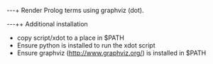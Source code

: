 ---+ Render Prolog terms using graphviz (dot).

---++ Additional installation

   - copy script/xdot to a place in $PATH
   - Ensure python is installed to run the xdot script
   - Ensure graphviz (http://www.graphviz.org/) is installed in $PATH
